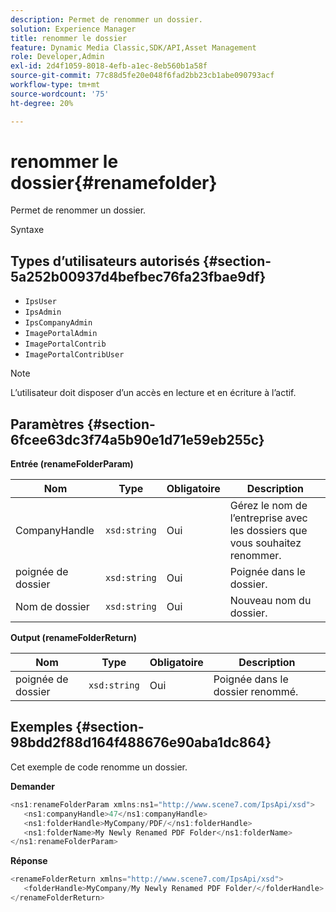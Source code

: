 ```yaml
---
description: Permet de renommer un dossier.
solution: Experience Manager
title: renommer le dossier
feature: Dynamic Media Classic,SDK/API,Asset Management
role: Developer,Admin
exl-id: 2d4f1059-8018-4efb-a1ec-8eb560b1a58f
source-git-commit: 77c88d5fe20e048f6fad2bb23cb1abe090793acf
workflow-type: tm+mt
source-wordcount: '75'
ht-degree: 20%

---
```


# renommer le dossier{#renamefolder}

Permet de renommer un dossier.

Syntaxe

## Types d’utilisateurs autorisés {#section-5a252b00937d4befbec76fa23fbae9df}

* `IpsUser`
* `IpsAdmin`
* `IpsCompanyAdmin`
* `ImagePortalAdmin`
* `ImagePortalContrib`
* `ImagePortalContribUser`

>[!NOTE]
>
>L’utilisateur doit disposer d’un accès en lecture et en écriture à l’actif.

## Paramètres {#section-6fcee63dc3f74a5b90e1d71e59eb255c}

**Entrée (renameFolderParam)**

| Nom | Type | Obligatoire | Description |
|---|---|---|---|
| CompanyHandle | `xsd:string` | Oui | Gérez le nom de l’entreprise avec les dossiers que vous souhaitez renommer. |
| poignée de dossier | `xsd:string` | Oui | Poignée dans le dossier. |
| Nom de dossier | `xsd:string` | Oui | Nouveau nom du dossier. |

**Output (renameFolderReturn)**

| Nom | Type | Obligatoire | Description |
|---|---|---|---|
| poignée de dossier | `xsd:string` | Oui | Poignée dans le dossier renommé. |

## Exemples {#section-98bdd2f88d164f488676e90aba1dc864}

Cet exemple de code renomme un dossier.

**Demander**

```java
<ns1:renameFolderParam xmlns:ns1="http://www.scene7.com/IpsApi/xsd">
   <ns1:companyHandle>47</ns1:companyHandle>
   <ns1:folderHandle>MyCompany/PDF/</ns1:folderHandle>
   <ns1:folderName>My Newly Renamed PDF Folder</ns1:folderName>
</ns1:renameFolderParam>
```

**Réponse**

```java
<renameFolderReturn xmlns="http://www.scene7.com/IpsApi/xsd">
   <folderHandle>MyCompany/My Newly Renamed PDF Folder/</folderHandle>
</renameFolderReturn>
```
